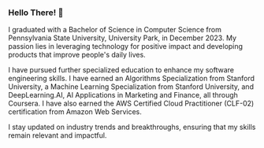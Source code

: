 ### Hello There! 👋

I graduated with a Bachelor of Science in Computer Science from Pennsylvania State University, University Park, in December 2023. My passion lies in leveraging technology for positive impact and developing products that improve people's daily lives.

I have pursued further specialized education to enhance my software engineering skills. I have earned an Algorithms Specialization from Stanford University, a Machine Learning Specialization from Stanford University, and DeepLearning.AI, AI Applications in Marketing and Finance, all through Coursera. I have also earned the AWS Certified Cloud Practitioner (CLF-02) certification from Amazon Web Services. 

I stay updated on industry trends and breakthroughs, ensuring that my skills remain relevant and impactful.
